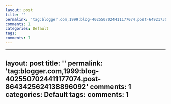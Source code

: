 ```yaml
---
layout: post
title: ''
permalink: 'tag:blogger.com,1999:blog-4025507024411177074.post-6492173052726936243'
comments: 1
categories: Default
tags: 
comments: 1
---
```

---
layout: post
title: ''
permalink: 'tag:blogger.com,1999:blog-4025507024411177074.post-8643425624138896092'
comments: 1
categories: Default
tags: 
comments: 1
---
